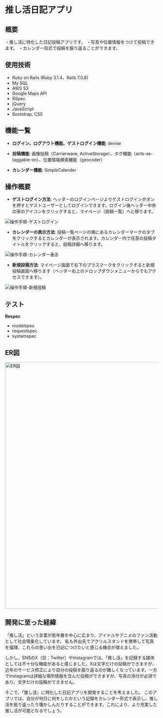 # 推し活日記アプリ

## 概要

・推し活に特化した日記投稿アプリです。
・写真や位置情報をつけて投稿できます。
・カレンダー形式で投稿を振り返ることができます。

## 使用技術

- Ruby on Rails (Ruby 3.1.4、Rails 7.0.8)
- My SQL
- AWS S3
- Google Maps API
- RSpec
- jQuery
- JavaScript
- Bootstrap, CSS

## 機能一覧

- **ログイン、ログアウト機能、ゲストログイン機能**: devise

- **投稿機能**: 画像投稿（Carrierwave, ActiveStorage）、タグ機能（acts-as-taggable-on）、位置情報検索機能（geocoder）

- **カレンダー機能**: SimpleCalender

## 操作概要
- **ゲストログイン方法**: ヘッダーのログインページよりゲストログインボタンを押すとゲストユーザーとしてログインできます。ログイン後ヘッダー中央の家のアイコンをクリックすると、マイページ（投稿一覧）へと移ります。

![操作手順-ゲストログイン](https://github.com/R-Tsukiyama/oshikatsu-diary/assets/133231418/68c840a2-cddb-4a82-9925-b0e20fd31642)


- **カレンダーの表示方法**: 投稿一覧ページの隣にあるカレンダーマークのタブをクリックするとカレンダーが表示されます。カレンダー内で任意の投稿タイトルをクリックすると、投稿詳細へ移ります。

![操作手順-カレンダー表示](https://github.com/R-Tsukiyama/oshikatsu-diary/assets/133231418/f1d3353b-d17e-4ec1-a592-42ce393055db)


- **新規投稿方法**: マイページ画面で右下のプラスマークをクリックすると新規投稿画面へ移ります（ヘッダー右上のドロップダウンメニューからでもアクセスできます）。

![操作手順-新規投稿](https://github.com/R-Tsukiyama/oshikatsu-diary/assets/133231418/7277781a-36f1-4623-b36e-3a0d25e525dc)


## テスト
**Respec**
- modelspec
- requestspec
- systemspec


## ER図
<img width="811" alt="ER図" src="https://github.com/R-Tsukiyama/oshikatsu-diary/assets/133231418/ff8b3aa0-4696-4860-abb5-98eceaa2ad94">


## 開発に至った経緯

「推し活」という言葉が若年層を中心に広まり、アイドルやアニメのファン活動として社会現象化しています。
私も外出先でアクリルスタンドを携帯して写真を撮理、これらの思い出を日記につけたいと感じる機会が増えました。

しかし、SNSのX（旧：Twitter）やInstagramでは、「推し活」を記録する媒体としては不十分な機能があると感じました。Xは文字だけの投稿ができますが、近年のサービス修正により自分の投稿を振り返るのが難しくなっています。一方でInstagramは詳細な場所情報を含んだ投稿ができますが、写真の添付が必須であり、文字だけの投稿ができません。

そこで、「推し活」に特化した日記アプリを開発することを考えました。
このアプリでは、自分が何日に何をしたかという記録をカレンダー形式で表示し、推し活を振り返ったり懐かしんだりすることができます。これにより、より充実した推し活が可能となるでしょう。
